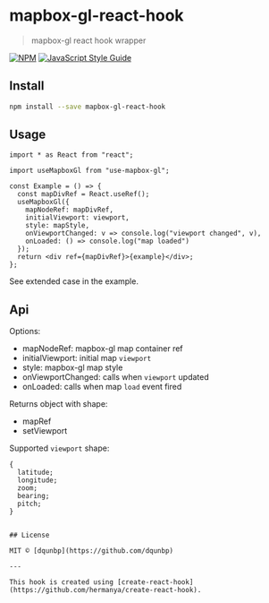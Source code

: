# mapbox-gl-react-hook

> mapbox-gl react hook wrapper

[![NPM](https://img.shields.io/npm/v/mapbox-gl-react-hook.svg)](https://www.npmjs.com/package/mapbox-gl-react-hook) [![JavaScript Style Guide](https://img.shields.io/badge/code_style-standard-brightgreen.svg)](https://standardjs.com)

## Install

```bash
npm install --save mapbox-gl-react-hook
```

## Usage

```tsx
import * as React from "react";

import useMapboxGl from "use-mapbox-gl";

const Example = () => {
  const mapDivRef = React.useRef();
  useMapboxGl({
    mapNodeRef: mapDivRef,
    initialViewport: viewport,
    style: mapStyle,
    onViewportChanged: v => console.log("viewport changed", v),
    onLoaded: () => console.log("map loaded")
  });
  return <div ref={mapDivRef}>{example}</div>;
};
```

See extended case in the example.

## Api

Options:

- mapNodeRef: mapbox-gl map container ref
- initialViewport: initial map `viewport`
- style: mapbox-gl map style
- onViewportChanged: calls when `viewport` updated
- onLoaded: calls when map `load` event fired

Returns object with shape:

- mapRef
- setViewport

Supported `viewport` shape:

```tsx
{
  latitude;
  longitude;
  zoom;
  bearing;
  pitch;
}
```

```

## License

MIT © [dqunbp](https://github.com/dqunbp)

---

This hook is created using [create-react-hook](https://github.com/hermanya/create-react-hook).
```
